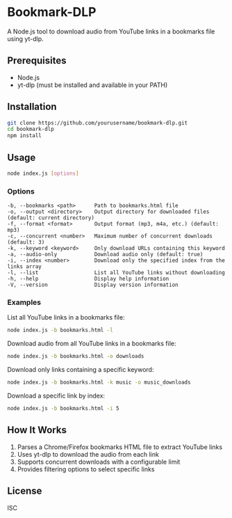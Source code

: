 # Bookmark-DLP

A Node.js tool to download audio from YouTube links in a bookmarks file using yt-dlp.

## Prerequisites

- Node.js
- yt-dlp (must be installed and available in your PATH)

## Installation

```bash
git clone https://github.com/yourusername/bookmark-dlp.git
cd bookmark-dlp
npm install
```

## Usage

```bash
node index.js [options]
```

### Options

```
-b, --bookmarks <path>      Path to bookmarks.html file
-o, --output <directory>    Output directory for downloaded files (default: current directory)
-f, --format <format>       Output format (mp3, m4a, etc.) (default: mp3)
-c, --concurrent <number>   Maximum number of concurrent downloads (default: 3)
-k, --keyword <keyword>     Only download URLs containing this keyword
-a, --audio-only            Download audio only (default: true)
-i, --index <number>        Download only the specified index from the links array
-l, --list                  List all YouTube links without downloading
-h, --help                  Display help information
-V, --version               Display version information
```

### Examples

List all YouTube links in a bookmarks file:
```bash
node index.js -b bookmarks.html -l
```

Download audio from all YouTube links in a bookmarks file:
```bash
node index.js -b bookmarks.html -o downloads
```

Download only links containing a specific keyword:
```bash
node index.js -b bookmarks.html -k music -o music_downloads
```

Download a specific link by index:
```bash
node index.js -b bookmarks.html -i 5
```

## How It Works

1. Parses a Chrome/Firefox bookmarks HTML file to extract YouTube links
2. Uses yt-dlp to download the audio from each link
3. Supports concurrent downloads with a configurable limit
4. Provides filtering options to select specific links

## License

ISC
